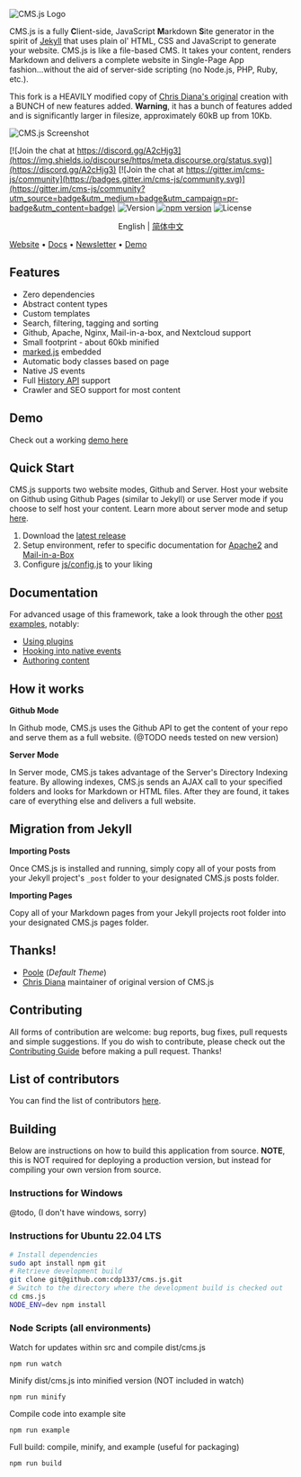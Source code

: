 ![CMS.js Logo](https://raw.githubusercontent.com/chrisdiana/cms.js/gh-pages/img/logo-md.png)

CMS.js is a fully **C**lient-side, JavaScript **M**arkdown **S**ite generator in the spirit of [Jekyll](https://github.com/jekyll/jekyll) that uses plain ol' HTML, CSS and JavaScript to generate your website. CMS.js is like a file-based CMS.
It takes your content, renders Markdown and delivers a complete website in Single-Page App fashion...without the aid of server-side scripting (no Node.js, PHP, Ruby, etc.).

This fork is a HEAVILY modified copy of [Chris Diana's original](https://github.com/chrisdiana/cms.js) creation with a BUNCH of new features added.  **Warning**, it has a bunch of features added and is significantly larger in filesize, approximately 60kB up from 10Kb.


![CMS.js Screenshot](https://raw.githubusercontent.com/chrisdiana/cms.js/gh-pages/img/screenshot.png)


[![Join the chat at https://discord.gg/A2cHjg3](https://img.shields.io/discourse/https/meta.discourse.org/status.svg)](https://discord.gg/A2cHjg3)
[![Join the chat at https://gitter.im/cms-js/community](https://badges.gitter.im/cms-js/community.svg)](https://gitter.im/cms-js/community?utm_source=badge&utm_medium=badge&utm_campaign=pr-badge&utm_content=badge)
![Version](https://img.shields.io/github/package-json/v/chrisdiana/cms.js.svg)
[![npm version](https://badge.fury.io/js/%40chrisdiana%2Fcmsjs.svg)](https://badge.fury.io/js/%40chrisdiana%2Fcmsjs)
![License](https://img.shields.io/github/license/chrisdiana/cms.js.svg)


<p align="center">
  <span>English</span> |
  <a href="./README-zh.md">简体中文</a>
</p>


[Website](http://chrisdiana.github.io/cms.js/) • [Docs](https://github.com/chrisdiana/cms.js/wiki) • [Newsletter](http://eepurl.com/dN-e3j) • [Demo](http://chrisdiana.github.io/cms.js/demo)


## Features

* Zero dependencies
* Abstract content types
* Custom templates
* Search, filtering, tagging and sorting
* Github, Apache, Nginx, Mail-in-a-box, and Nextcloud support
* Small footprint - about 60kb minified
* [marked.js](https://github.com/markedjs/marked) embedded
* Automatic body classes based on page
* Native JS events
* Full [History API](https://developer.mozilla.org/en-US/docs/Web/API/History) support
* Crawler and SEO support for most content


## Demo

Check out a working [demo here](http://chrisdiana.github.io/cms.js/demo)


## Quick Start

CMS.js supports two website modes, Github and Server. Host your website on Github using Github Pages (similar to Jekyll) or use Server mode if you choose to self host your content. Learn more about server mode and setup [here](https://github.com/chrisdiana/cms.js/wiki/Server-Mode).

1. Download the [latest release](https://github.com/cdp1337/cms.js/releases/latest)
2. Setup environment, refer to specific documentation for [Apache2](INSTALL.apache.md) and [Mail-in-a-Box](INSTALL.mailinabox.md)
3. Configure [js/config.js](examples/posts/site-configuration.md) to your liking


## Documentation

For advanced usage of this framework, take a look through the other [post examples](examples/posts/), notably:

* [Using plugins](examples/posts/plugins-overview.md)
* [Hooking into native events](examples/posts/document-events.md)
* [Authoring content](examples/posts/authoring-pages.md)


## How it works

**Github Mode**

In Github mode, CMS.js uses the Github API to get the content of your repo and serve them as a full website. (@TODO needs tested on new version)

**Server Mode**

In Server mode, CMS.js takes advantage of the Server's Directory Indexing feature. By allowing indexes, CMS.js sends an AJAX call to your specified folders and looks for Markdown or HTML files.
After they are found, it takes care of everything else and delivers a full website.


## Migration from Jekyll

**Importing Posts**

Once CMS.js is installed and running, simply copy all of your posts from your Jekyll project's `_post` folder to your designated CMS.js posts folder.

**Importing Pages**

Copy all of your Markdown pages from your Jekyll projects root folder into your designated CMS.js pages folder.



## Thanks!

* [Poole](https://github.com/poole/poole) (*Default Theme*)
* [Chris Diana](https://github.com/chrisdiana) maintainer of original version of CMS.js


## Contributing

All forms of contribution are welcome: bug reports, bug fixes, pull requests and simple suggestions. If you do wish to contribute, please check out the [Contributing Guide](https://github.com/chrisdiana/cms.js/wiki/Contributing-Guide) before making a pull request. Thanks!


## List of contributors

You can find the list of contributors [here](https://github.com/chrisdiana/cms.js/graphs/contributors).


## Building

Below are instructions on how to build this application from source.  **NOTE**, this is NOT required for deploying a production version, but instead for compiling your own version from source.


### Instructions for Windows

@todo, (I don't have windows, sorry)

### Instructions for Ubuntu 22.04 LTS

```bash
# Install dependencies
sudo apt install npm git
# Retrieve development build
git clone git@github.com:cdp1337/cms.js.git
# Switch to the directory where the development build is checked out
cd cms.js
NODE_ENV=dev npm install
```

### Node Scripts (all environments)

Watch for updates within src and compile dist/cms.js

`npm run watch`

Minify dist/cms.js into minified version (NOT included in watch)

`npm run minify`

Compile code into example site

`npm run example`

Full build: compile, minify, and example (useful for packaging)

`npm run build`
